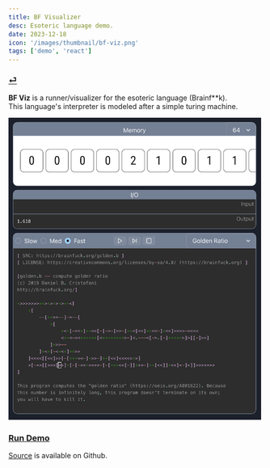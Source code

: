 ```yaml
---
title: BF Visualizer
desc: Esoteric language demo.
date: 2023-12-18
icon: '/images/thumbnail/bf-viz.png'
tags: ['demo', 'react']
---
```

### [⏎](/demos/)

__BF Viz__ is a runner/visualizer for the esoteric language (Brainf**k).<br />
This language's interpreter is modeled after a simple turing machine.

<img src="/images/demo/bf-viz.png"  width="500" alt="todo" style="">

### [Run Demo](https://storage.googleapis.com/ryjo.io/bf-viz/index.html)

<u>[Source](https://github.com/theryjo/bf-viz)</u> is available on Github.
